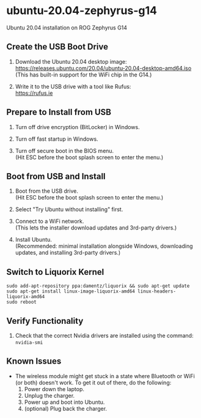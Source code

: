 # ubuntu-20.04-zephyrus-g14

Ubuntu 20.04 installation on ROG Zephyrus G14

## Create the USB Boot Drive

1. Download the Ubuntu 20.04 desktop image:  
   https://releases.ubuntu.com/20.04/ubuntu-20.04-desktop-amd64.iso  
   (This has built-in support for the WiFi chip in the G14.)

2. Write it to the USB drive with a tool like Rufus:  
   https://rufus.ie

## Prepare to Install from USB

1. Turn off drive encryption (BitLocker) in Windows.

2. Turn off fast startup in Windows.

3. Turn off secure boot in the BIOS menu.  
   (Hit ESC before the boot splash screen to enter the menu.)
   
## Boot from USB and Install
   
1. Boot from the USB drive.  
   (Hit ESC before the boot splash screen to enter the menu.)
   
2. Select "Try Ubuntu without installing" first.
   
3. Connect to a WiFi network.  
   (This lets the installer download updates and 3rd-party drivers.)

4. Install Ubuntu.  
   (Recommended: minimal installation alongside Windows, downloading updates, and installing 3rd-party drivers.)

## Switch to Liquorix Kernel

```
sudo add-apt-repository ppa:damentz/liquorix && sudo apt-get update
sudo apt-get install linux-image-liquorix-amd64 linux-headers-liquorix-amd64
sudo reboot
```

## Verify Functionality

1. Check that the correct Nvidia drivers are installed using the command:  
`nvidia-smi`

## Known Issues

- The wireless module might get stuck in a state where Bluetooth or WiFi (or both) doesn't work. To get it out of there, do the following:
  1. Power down the laptop.
  2. Unplug the charger.
  3. Power up and boot into Ubuntu.
  4. (optional) Plug back the charger.
